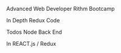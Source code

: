 Advanced Web Developer Rithm Bootcamp

In Depth Redux Code

Todos Node Back End

In REACT.js / Redux